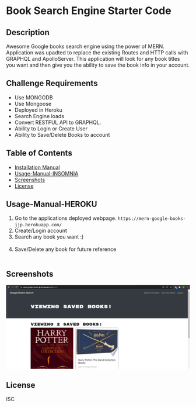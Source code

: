 # Book Search Engine Starter Code

## Description 

Awesome Google books search engine using the power of MERN. Application was upadted to replace the existing Routes and HTTP calls with GRAPHQL and ApolloServer. This application will look for any book titles you want and then give you the ability to save the book info in your account. 

## Challenge Requirements 
 * Use MONGODB
 * Use Mongoose
 * Deployed in Heroku
 * Search Engine loads
 * Convert RESTFUL API to GRAPHQL.
 * Ability to Login or Create User
 * Ability to Save/Delete Books to account
## Table of Contents

* [Installation Manual](#installation-manual)
* [Usage-Manual-INSOMNIA](#usage-manual-insomnia)
* [Screenshots](#screenshots)
* [License](#license)


## Usage-Manual-HEROKU

1. Go to the applications deployed webpage. `https://mern-google-books-jjp.herokuapp.com/`
2. Create/Login account
3. Search any book you want :) </br></br>
4. Save/Delete any book for future reference </br></br>


## Screenshots
![deployedapp!](./assets/img/deployed.png)



## License

ISC
    

